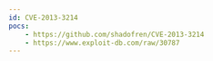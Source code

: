 ```yaml
---
id: CVE-2013-3214
pocs:
    - https://github.com/shadofren/CVE-2013-3214
    - https://www.exploit-db.com/raw/30787
---
```

